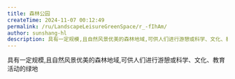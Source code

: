 ```yaml
---
title: 森林公园
createTime: 2024-11-07 00:12:49
permalink: /ru/LandscapeLeisureGreenSpace/r_-fIhAm/
author: sunshang-hl
description: 具有一定规模,且自然风景优美的森林地域,可供人们进行游憩或科学、文化、教育活动的绿地
---
```


具有一定规模,且自然风景优美的森林地域,可供人们进行游憩或科学、文化、教育活动的绿地